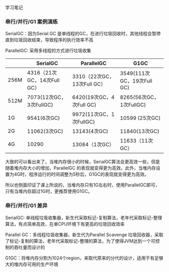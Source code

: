 学习笔记

### 串行/并行/G1 案例演练

SerialGC：因为Serial GC 是单线程的GC，在进行垃圾回收时，其他线程会暂停直到垃圾回收结束，导致程序的执行效率不高

ParallelGC: 采用多线程的方式进行垃圾收集


|  | SerialGC | ParallelGC | G1GC |
| --- | --- | --- | --- |
| 256M | 4316（21次GC，14次Full GC） | 3310（22次GC，13次Full GC） | 3549(111次GC，19次Full GC) |
| 512M | 7073(12次GC，3次FullGC) | 6420(19次GC，4次Full GC) | 8265(56次GC，1次FullGC)  |
| 1G | 9541(6次GC) | 9972(11次GC，1次FullGC)  | 10599 (25次GC) |
| 2G | 11062(3次GC) | 13143(4次GC) | 11840(13次GC) |
| 4G | 10290 | 13084（1次GC） | 11633（11次GC） |

大致的可以看出来了，当堆内存很小的时候，SerialGC算法会更高效一些，但是随着堆内存大小的增加，ParallelGC 的表现就变得更为高效。此外，当堆内存设置为4G时，程序运行的时间调整为5秒后，G1GC的表现就变得更为高效。

所以也侧面印证了课上所说的，当堆内存只有1G左右时，使用ParallelGC即可，只有当堆内存超过1G时，更推荐使用G1GC。


### 串行/并行/G1 差异
SerialGC: 单线程垃圾收集器，新生代采取标记-复制算法，老年代采取标记-整理算法，有点简单高效，在单CPU环境下有更高的垃圾回收效率

Parallel GC：多线程垃圾收集器，新生代为Parallel Scavenge 垃圾回收器，采取了标记-复制的算法，老年代采取标记-整理的算法，为了使得JVM达到一个可控制的吞吐量而设计的

G1GC：将堆内存分割为1024个region，来取代原来的分代的设计，适用于有足够大的堆内存可用的生产环境